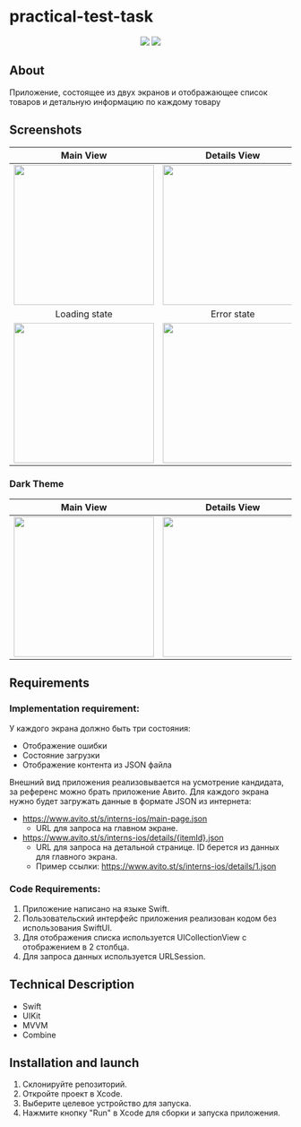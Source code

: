 # practical-test-task

<p align="center">
   <img src="https://img.shields.io/badge/iOS-14.0-blue">
   <img src="https://img.shields.io/badge/Version-v1.0-green">
</p>

## About

Приложение, состоящее из двух экранов и отображающее список товаров и детальную информацию по каждому товару

## Screenshots

|  Main View | Details View | Details View on a small screen |
| :-------------: |:-------------:|:-------------:| 
| <img src="https://i.ibb.co/N7GW096/Simulator-Screenshot-i-Phone-14-Pro-2023-08-31-at-11-33-01.png" width="250"> | <img src="https://i.ibb.co/Ss9qcs3/Simulator-Screenshot-i-Phone-14-Pro-2023-08-31-at-11-39-20.png" width="250"> | <img src="https://i.ibb.co/XLf3ypq/Simulator-Screenshot-i-Phone-SE-3rd-generation-2023-08-31-at-11-39-57.png" width="250"> |
| Loading state | Error state | Images still loading |
| <img src="https://i.ibb.co/tsLBDBD/Simulator-Screenshot-i-Phone-14-Pro-2023-08-31-at-11-35-47.png" width="250"> | <img src="https://i.ibb.co/k6k2zmt/Simulator-Screenshot-i-Phone-14-Pro-2023-08-31-at-11-36-51.png" width="250"> | <img src="https://i.ibb.co/tKTqtVw/Simulator-Screenshot-i-Phone-14-Pro-2023-08-31-at-11-33-38.png" width="250"> |
### Dark Theme
| Main View | Details View |
| :-------------: |:-------------:|
| <img src="https://i.ibb.co/GW1bcnB/Simulator-Screenshot-i-Phone-14-Pro-2023-08-31-at-11-39-35.png" width="250"> | <img src="https://i.ibb.co/tb7JSCn/Simulator-Screenshot-i-Phone-14-Pro-2023-08-31-at-11-39-40.png" width="250"> |

## Requirements

### Implementation requirement:
У каждого экрана должно быть три состояния: 
- Отображение ошибки
- Состояние загрузки
- Отображение контента из JSON файла

Внешний вид приложения реализовывается на усмотрение кандидата, за референс можно брать приложение Авито.
Для каждого экрана нужно будет загружать данные в формате JSON из интернета: 
- https://www.avito.st/s/interns-ios/main-page.json
    - URL для запроса на главном экране.
- https://www.avito.st/s/interns-ios/details/{itemId}.json
    - URL для запроса на детальной странице. ID берется из данных для главного экрана. 
    - Пример ссылки: https://www.avito.st/s/interns-ios/details/1.json

### Code Requirements:
1. Приложение написано на языке Swift. 
2. Пользовательский интерфейс приложения реализован кодом без использования SwiftUI.
3. Для отображения списка используется UICollectionView с отображением в 2 столбца.
4. Для запроса данных используется URLSession.


## Technical Description

- Swift
- UIKit
- MVVM
- Combine

## Installation and launch

1. Склонируйте репозиторий.
2. Откройте проект в Xcode.
3. Выберите целевое устройство для запуска.
4. Нажмите кнопку "Run" в Xcode для сборки и запуска приложения.
